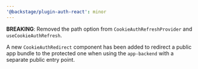 ```yaml
---
'@backstage/plugin-auth-react': minor
---
```


**BREAKING**: Removed the path option from `CookieAuthRefreshProvider` and `useCookieAuthRefresh`.

A new `CookieAuthRedirect` component has been added to redirect a public app bundle to the protected one when using the `app-backend` with a separate public entry point.
